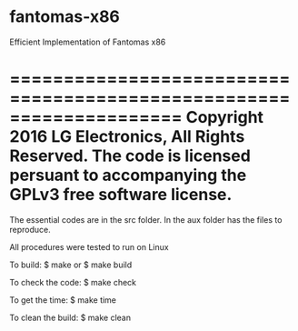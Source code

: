 # fantomas-x86
Efficient Implementation of Fantomas x86


====================================================================
Copyright 2016 LG Electronics, All Rights Reserved.
The code is licensed persuant to accompanying the GPLv3 free
software license.
====================================================================


The essential codes are in the src folder. In the aux folder has the files to reproduce.

All procedures were tested to run on Linux

To build:
$ make
  or
$ make build

To check the code:
$ make check

To get the time:
$ make time

To clean the build:
$ make clean